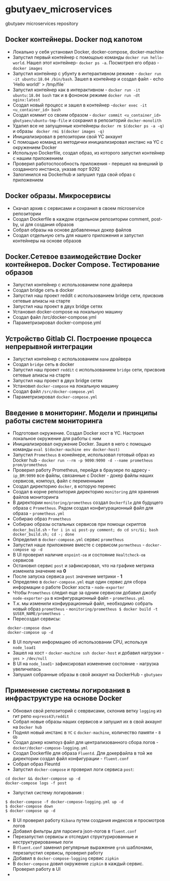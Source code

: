 # gbutyaev_microservices
gbutyaev microservices repository



## Docker контейнеры. Docker под капотом 

- Локально у себя установил Docker, docker-compose, docker-machine
- Запустил первый контейнер с помощоью команды `docker run hello-world`. Нашел этот контейнер- `docker ps -a`. Посмотрел его образ - `docker images`
- Запустил контейнер с убунту в интерактивном режиме - `docker run -it ubuntu:18.04 /bin/bash`. Зашел в контейнер и создал файл - echo 'Hello world!' > /tmp/file`
- Запустил контейнер как в интерактивном - `docker run -it ubuntu:18.04 bash` так и в фононом режиме `docker run -dt nginx:latest`
- Создал новый процесс и зашел в контейнер  -`docker exec -it <u_container_id> bash`
- Создал коммит со своим образом - `docker commit <u_container_id> gbutyaev/ubuntu-tmp-file` и сохранил в репозиторий `docker-monolith`
- Удалил все не запущенные контейнеры `docker rm $(docker ps -a -q)` и образы ` docker rmi $(docker images -q)`
- Инициализировал в репозитории свой YC аккаунт
- С помощью команд из методички инициализировал инстанс на YC с окружением Docker
- Использую Dockerfile, создал образ, из которого запустил контейнер с нашим приложением
- Проверил работоспособность приложения - перешел на внешний ip созданного инстанса, указав порт 9292
- Залогинился на Dockerhub и запушил туда свой образ с приложением


## Docker образы. Микросервисы

- Скачал архив с сервисами и сохранил в своем microservice репозитории
- Создал Dockerfile в каждом отдельном репозитории comment, post-by, ui для создания образов
- Собрал образы на основе добавленных докер файлов
- Создал отдельную сеть для нашего приложения и запустил контейнеры на основе образов


## Docker.Сетевое взаимодействие Docker контейнеров. Docker Compose. Тестирование образов 

- Запустил контейнер с использованием none драйвера
- Создал bridge сеть в docker
- Запустил наш проект reddit с использованием bridge сети, присвоив сетевые алиасы на старте
- Запустил наш проект в двух bridge сетях
- Установил docker-compose на локальную машину
- Создал файл /src/docker-compose.yml
- Параметризировал docker-compose.yml
 
 
## Устройство Gitlab CI. Построение процесса непрерывной интеграции 

- Запустил контейнер с использованием `none` драйвера
- Создал `bridge` сеть в docker
- Запустил наш проект `reddit` с использованием `bridge` сети, присвоив сетевые алиасы на старте
- Запустил наш проект в двух bridge сетях
- Установил `docker-compose` на локальную машину
- Создал файл `/src/docker-compose.yml`
- Параметризировал `docker-compose.yml`

## Введение в мониторинг. Модели и принципы работы систем мониторинга

- Подготовил окружение. Создал Docker хост в YC. Настроил локальное окружение для работы с ним
- Инициализировал окружение Docker. Зашел в него с помощью команды `eval $(docker-machine env docker-host)`
- Запустил `Prometheus` в конейнере, использовал готовый образ из Docker hub - `docker run --rm -p 9090:9090 -d --name prometheus prom/prometheus`
- Проверил работу Prometheus, перейдя в браузере по адресу - `ip_ВМ:9090` все файлы, связанные с Docker - докер файлы наших сервисов, компоуз, файл с переменными
- Создал директорию `docker`, в которую перенес 
- Создал в корне репозитория директорию `monitoring` для хранения файлов мониторинга
- В директории `monitoring/prometheus` создал `Dockerfile` для будущего образа с `Prometheus`. Рядом создал конфигурационный файл для образа - `prometheus.yml`
- Cобираю образ `Prometheus`
- Собираю образы остальных сервисов при помощи скриптов `docker_build.sh` - `for i in ui post-py comment; do cd src/$i; bash docker_build.sh; cd -; done`
- Определил в  `docker-compose.yml` сервис `prometheus`
- Запустил наше приложение вместе с сервисом `pormetheus` - `docker-compose up -d`
- В UI проверил наличие `enpoint-ов` и состояние `Healtcheck-ов` сервисов
- Остановил сервис `post` и зафиксировал, что на графике метрика изменила значение на **0**
- После запуска сервиса `post` значение метрики - **1**
- Определяю в `docker-compose.yml` еще один сервис для сбора информации о работе Docker хоста - `node-exporter`
- Чтобы `Prometheus` следил еще за одним сервисом добавил джобу `node-exporter-ра` в конфигурационный файл - `prometheus.yml`
- Т.к. мы изменили конфиурационный файл, необходимо собрать новый образ `prometheus` - `monitoring/prometheus $ docker build -t $USER_NAME/prometheus .`
- Пересоздал сервисы: 
```
 docker-compose down
 docker-compose up -d
```
- В UI получил информацию об использовании CPU, используя `node_load1`
- Зашел на хост - `docker-machine ssh docker-host` и добавил нагрузки - `yes > /dev/null`
- В UI на `node_load1`- зафиксировал изменение состояние - нагрузка увеличилась 
- Запушил собранные образы в свой аккаунт на DockerHub - `gbutyaev`

## Применение системы логирования в инфраструктуре на основе Docker

- Обновил свой репозиторий с севрвисами, склонив ветку `logging` из гит репо `express43\reddit`
- Собрал новые образы наших сервисов и запушил их в свой аккаунт на `Docker hub`
- Поднял новый инстанс в `YC` с `docker-machine`, количество памяти - `8 Gb`
- Создал докер компоуз файл для централизованного сбора логов - `docker/docker-compose-logging.yml`
- Создал Dockerfile для образа `Fluentd`. Для докерфайла в той же директории создал файл конфигурации - `fluent.conf`
- Собрал образ Fleuntd
- Запустил `docker-compose` и проверил логи сервиса `post`:   
```
cd docker && docker-compose up -d
docker-compose logs -f post
```
- Запустил систему логирования :   
```
$ docker-compose -f docker-compose-logging.yml up -d
$ docker-compose down
$ docker-compose up -d
```
- В UI проверил работу `Kibana` путем создания индексов и просмотров логов
- Добавил фильтры для парсинга json-логов в `fluent.conf`
- Перезапустил сервисы и отследил структурированные и неструктурированные логи
- В `fluent.conf` заменил регулярные выражение `grok` шаблонами, перезапустил сервисы, проверил работу
- Добавил в `docker-compose-logging` сервис `zipkin`
- В `docker-compose` довил окружение `zipkin` в каждый сервис. Проверил работу в UI
- 